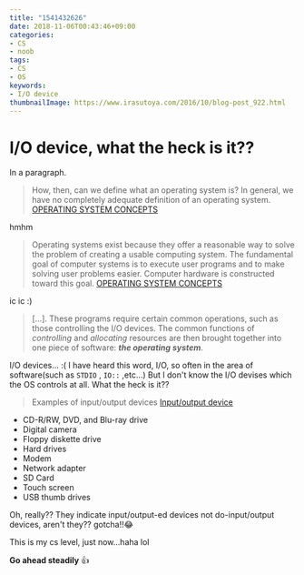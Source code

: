 ```yaml
---
title: "1541432626"
date: 2018-11-06T00:43:46+09:00
categories:
- CS
- noob
tags:
- CS
- OS
keywords:
- I/O device
thumbnailImage: https://www.irasutoya.com/2016/10/blog-post_922.html
---
```


# I/O device, what the heck is it??

In a paragraph.

> How, then, can we define what an operating system is? In general, we have no completely adequate definition of an operating system.
[OPERATING SYSTEM CONCEPTS](http://iips.icci.edu.iq/images/exam/Abraham-Silberschatz-Operating-System-Concepts---9th2012.12.pdf)

hmhm

>  Operating systems exist because they offer a reasonable way to solve the problem of creating a usable computing system.
The fundamental goal of computer systems is to execute user programs and to make solving user problems easier.
Computer hardware is constructed toward this goal.
[OPERATING SYSTEM CONCEPTS](http://iips.icci.edu.iq/images/exam/Abraham-Silberschatz-Operating-System-Concepts---9th2012.12.pdf)

ic ic :)

> [...]. These programs require certain common operations, such as those controlling the I/O devices.
The common functions of *controlling* and *allocating* resources are then brought together into one piece of software: ***the operating system***.

I/O devices... :( I have heard this word, I/O, so often in the area of software(such as `STDIO` , `IO::` ,etc...)
But I don't know the I/O devises which the OS controls at all. What the heck is it??

> Examples of input/output devices
[Input/output device](https://www.computerhope.com/jargon/i/iodevice.htm)

- CD-R/RW, DVD, and Blu-ray drive
- Digital camera
- Floppy diskette drive
- Hard drives
- Modem
- Network adapter
- SD Card
- Touch screen
- USB thumb drives

Oh, really?? They indicate input/output-ed devices not do-input/output devices, aren't they??
gotcha!!😂

This is my cs level, just now...haha lol

**Go ahead steadily** 👍
